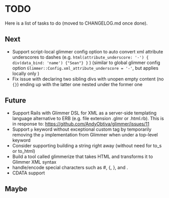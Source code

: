 # TODO

Here is a list of tasks to do (moved to CHANGELOG.md once done).

## Next

- Support script-local glimmer config option to auto convert xml attribute underscores to dashes (e.g. `html(attribute_underscore: '-') { div(data_bind: 'name') {"Sean"} }` ) (similar to global glimmer config option `Glimmer::Config.xml_attribute_underscore = '-'`, but applies locally only )
- Fix issue with declaring two sibling divs with unopen empty content (no `{}`) ending up with the latter one nested under the former one

## Future

- Support Rails with Glimmer DSL for XML as a server-side templating language alternative to ERB (e.g. file extension .glmr or .html.rb). This is in response to: https://github.com/AndyObtiva/glimmer/issues/11
- Support `p` keyword without exceptional custom tag by temporarily removing the `p` implementation from Glimmer when under a top-level keyword
- Consider supporting building a string right away (without need for to_s or to_html)
- Build a tool called glimmerize that takes HTML and transforms it to Glimmer XML syntax
- handle/encode special characters such as #, {, }, and .
- CDATA support

## Maybe

